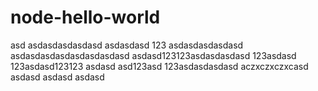 # node-hello-world
asd
asdasdasdasdasd
asdasdasd
123
asdasdasdasdasd
asdasdasdasdasdasdasdasd
asdasd123123asdasdasdasd
123asdasd
123asdasd123123
asdasd
asd123asd
123asdasdasdasd
aczxczxczxcasd
asdasd
asdasd
asdasd
